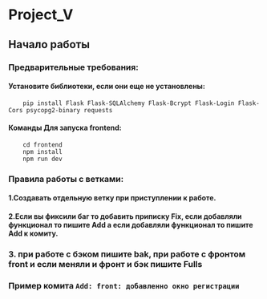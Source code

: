 # Project_V

## Начало работы

### Предварительные требования:

#### Установите библиотеки, если они еще не установлены:
```
    pip install Flask Flask-SQLAlchemy Flask-Bcrypt Flask-Login Flask-Cors psycopg2-binary requests
```
#### Команды Для запуска frontend:
```
    cd frontend
    npm install
    npm run dev
```
### Правила работы с ветками:

#### 1.Создавать отдельную ветку при приступлении к работе.

#### 2.Если вы фиксили баг то добавить приписку Fix, если добавляли функционал то пишите Add а если добавляли функционал то пишите Add к комиту.

### 3. при работе с бэком пишите bak, при работе с фронтом front и если меняли и фронт и бэк пишите Fulls
### Пример комита ``` Add: front: добавленно окно регистрации ```
